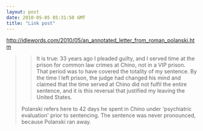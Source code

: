 ```yaml
---
layout: post
date: 2010-05-05 05:31:50 GMT
title: "Link post"
---
```

<http://idlewords.com/2010/05/an_annotated_letter_from_roman_polanski.htm>

> >It is true: 33 years ago I pleaded guilty, and I served time at the prison for common law crimes at Chino, not in a VIP prison. That period was to have covered the totality of my sentence. By the time I left prison, the judge had changed his mind and claimed that the time served at Chino did not fulfil the entire sentence, and it is this reversal that justified my leaving the United States. 
>
> Polanski refers here to 42 days he spent in Chino under 'psychiatric evaluation' prior to sentencing. The sentence was never pronounced, because Polanski ran away.